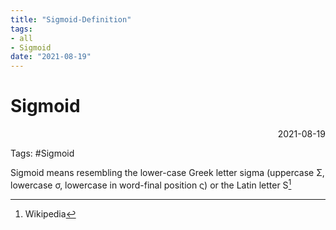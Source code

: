 ```yaml
---
title: "Sigmoid-Definition"
tags:
- all
- Sigmoid
date: "2021-08-19"
---
```

# Sigmoid

<div align="right"> 2021-08-19</div>

Tags: #Sigmoid

Sigmoid means resembling the lower-case Greek letter sigma (uppercase Σ, lowercase σ, lowercase in word-final position ς) or the Latin letter S[^1]


[^1]: Wikipedia